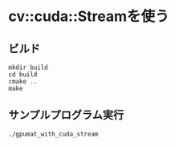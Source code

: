 # cv::cuda::Streamを使う

## ビルド

```shell
mkdir build
cd build
cmake ..
make
```

## サンプルプログラム実行

```shell
./gpumat_with_cuda_stream
```
